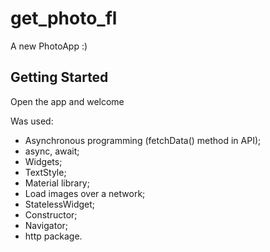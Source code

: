 # get_photo_fl

A new PhotoApp :)

## Getting Started

Open the app and welcome

Was used:
- Asynchronous programming (fetchData() method in API);
- async, await;
- Widgets;
- TextStyle;
- Material library;
- Load images over a network;
- StatelessWidget;
- Constructor;
- Navigator;
- http package.

